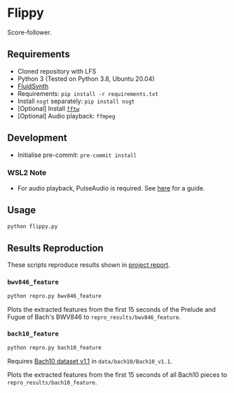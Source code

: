 # Flippy

Score-follower.

## Requirements
- Cloned repository with LFS
- Python 3 (Tested on Python 3.8, Ubuntu 20.04)
- [FluidSynth](https://github.com/FluidSynth/fluidsynth/releases)
- Requirements: `pip install -r requirements.txt`
- Install `nsgt` separately: `pip install nsgt`
- [Optional] Install [`fftw`](http://fftw.org/download.html)
- [Optional] Audio playback: `ffmpeg`

## Development
- Initialise pre-commit: `pre-commit install`

### WSL2 Note
- For audio playback, PulseAudio is required. See [here](https://www.linuxuprising.com/2021/03/how-to-get-sound-pulseaudio-to-work-on.html) for a guide.

## Usage
```bash
python flippy.py
```

## Results Reproduction

These scripts reproduce results shown in [project report](https://github.com/flippy-fyp/flippy-report/blob/main/main.pdf).
### `bwv846_feature`
```bash
python repro.py bwv846_feature
```

Plots the extracted features from the first 15 seconds of the Prelude and Fugue of Bach's BWV846 to `repro_results/bwv846_feature`.

### `bach10_feature`
```bash
python repro.py bach10_feature
```
Requires [Bach10 dataset v1.1](http://www2.ece.rochester.edu/projects/air/resource.html) in `data/bach10/Bach10_v1.1`.

Plots the extracted features from the first 15 seconds of all Bach10 pieces to `repro_results/bach10_feature`.
